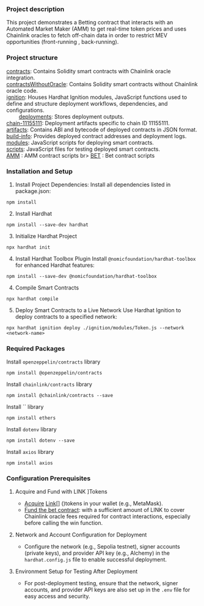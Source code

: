 ### Project description 
This project demonstrates a Betting contract that interacts with an Automated Market Maker (AMM) to get real-time token prices and uses Chainlink oracles to fetch off-chain data in order to restrict MEV opportunities (front-running , back-running).

### Project structure 
[contracts](https://github.com/SEMIAGUESMI/MEV_smartContract/tree/main/contracts): Contains Solidity smart contracts with Chainlink oracle integration.<br>
[contractsWithoutOracle](https://github.com/SEMIAGUESMI/MEV_smartContract/tree/main/contractsWithoutOracle): Contains Solidity smart contracts without Chainlink oracle code.<br>
[ignition](https://github.com/SEMIAGUESMI/MEV_smartContract/tree/main/ignition): Houses Hardhat Ignition modules, JavaScript functions used to define and structure deployment workflows, dependencies, and configurations. <br>
`    ` [deployments](https://github.com/SEMIAGUESMI/MEV_smartContract/tree/main/ignition/deployments): Stores deployment outputs. <br>
      [chain-11155111](https://github.com/SEMIAGUESMI/MEV_smartContract/tree/main/ignition/deployments/chain-11155111): Deployment artifacts specific to chain ID 11155111. <br>
        [artifacts](https://github.com/SEMIAGUESMI/MEV_smartContract/tree/main/ignition/deployments/chain-11155111/artifacts): Contains ABI and bytecode of deployed contracts in JSON format. <br>
        [build-info](https://github.com/SEMIAGUESMI/MEV_smartContract/tree/main/ignition/deployments/chain-11155111/build-info): Provides deployed contract addresses and deployment logs. <br>
    [modules](https://github.com/SEMIAGUESMI/MEV_smartContract/tree/main/ignition/modules): JavaScript scripts for deploying smart contracts. <br>
[scripts](https://github.com/SEMIAGUESMI/MEV_smartContract/tree/main/scripts): JavaScript files for testing deployed smart contracts. <br>
    [AMM](https://github.com/SEMIAGUESMI/MEV_smartContract/tree/main/scripts/AMM) : AMM contract scripts br>
    [BET](https://github.com/SEMIAGUESMI/MEV_smartContract/tree/main/scripts/BET) : Bet contract scripts <br>

### Installation and Setup
1. Install Project Dependencies: Install all dependencies listed in package.json:
```
npm install
```
2. Install Hardhat
```
npm install --save-dev hardhat
```
3. Initialize Hardhat Project
```
npx hardhat init
```
4. Install Hardhat Toolbox Plugin
Install `@nomicfoundation/hardhat-toolbox` for enhanced Hardhat features:
```
npm install --save-dev @nomicfoundation/hardhat-toolbox
```
4. Compile Smart Contracts
```
npx hardhat compile
```
5. Deploy Smart Contracts to a Live Network
Use Hardhat Ignition to deploy contracts to a specified network:
```
npx hardhat ignition deploy ./ignition/modules/Token.js --network <network-name>
```

### Required Packages
Install `openzeppelin/contracts` library
```
npm install @openzeppelin/contracts
```
Install `chainlink/contracts` library
```
npm install @chainlink/contracts --save
```
Install `` library
```
npm install ethers
```
Install `dotenv` library
```
npm install dotenv --save
```
Install `axios` library
```
npm install axios

```
### Configuration Prerequisites

1. Acquire and Fund with LINK ]Tokens
    * [Acquire](https://docs.chain.link/resources/acquire-link) [Link](https://docs.chain.link/resources/link-token-contracts)[] ()tokens in your wallet (e.g., MetaMask).
    * [Fund the bet contract](https://docs.chain.link/resources/fund-your-contract): with a sufficient amount of LINK to cover Chainlink oracle fees required for contract interactions, especially before calling the win function.

3. Network and Account Configuration for Deployment
    * Configure the network (e.g., Sepolia testnet), signer accounts (private keys), and provider API key (e.g., Alchemy) in the `hardhat.config.js` file to enable successful deployment.
4. Environment Setup for Testing After Deployment
    * For post-deployment testing, ensure that the network, signer accounts, and provider API keys are also set up in the `.env` file for easy access and security.
